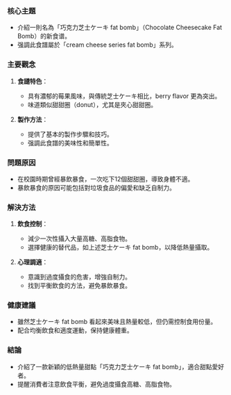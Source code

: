 ### 核心主題
- 介紹一則名為「巧克力芝士ケーキ fat bomb」（Chocolate Cheesecake Fat Bomb）的新食谱。
- 强調此食譜屬於「cream cheese series fat bomb」系列。

### 主要觀念
1. **食譴特色**：
   - 具有濃郁的莓果風味，與傳統芝士ケーキ相比，berry flavor 更為突出。
   - 味道類似甜甜圈（donut），尤其是夾心甜甜圈。

2. **製作方法**：
   - 提供了基本的製作步驟和技巧。
   - 强調此食譜的美味性和簡單性。

### 問題原因
- 在校園時期曾經暴飲暴食，一次吃下12個甜甜圈，導致身體不適。
- 暴飲暴食的原因可能包括對垃圾食品的偏愛和缺乏自制力。

### 解決方法
1. **飲食控制**：
   - 減少一次性攝入大量高糖、高脂食物。
   - 選擇健康的替代品，如上述芝士ケーキ fat bomb，以降低熱量攝取。

2. **心理調適**：
   - 意識到過度攝食的危害，增強自制力。
   - 找到平衡飲食的方法，避免暴飲暴食。

### 健康建議
- 雖然芝士ケーキ fat bomb 看起來美味且熱量較低，但仍需控制食用份量。
- 配合均衡飲食和適度運動，保持健康體重。

### 結論
- 介紹了一款新穎的低熱量甜點「巧克力芝士ケーキ fat bomb」，適合甜點愛好者。
- 提醒消費者注意飲食平衡，避免過度攝食高糖、高脂食物。